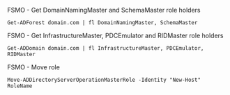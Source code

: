 FSMO - Get DomainNamingMaster and SchemaMaster role holders
```
Get-ADForest domain.com | fl DomainNamingMaster, SchemaMaster
```
FSMO - Get InfrastructureMaster, PDCEmulator and RIDMaster role holders
```
Get-ADDomain domain.com | fl InfrastructureMaster, PDCEmulator, RIDMaster
```
FSMO - Move role
```
Move-ADDirectoryServerOperationMasterRole -Identity "New-Host" RoleName
```
